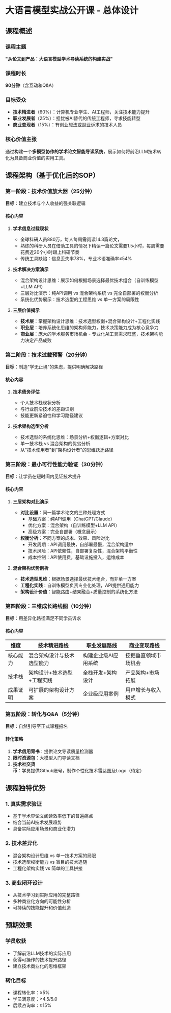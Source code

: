# 大语言模型实战公开课 - 总体设计

## 课程概述

### 课程主题
**"从论文到产品：大语言模型学术导读系统的构建实战"**

### 课程时长
**90分钟**（含互动和Q&A）

### 目标受众
- **技术精进者**（60%）：计算机专业学生、AI工程师，关注技术能力提升
- **职业发展者**（25%）：担忧被AI替代的传统工程师，寻求技能转型
- **商业变现者**（15%）：有创业想法或副业诉求的技术人员

### 核心价值主张
通过构建一个**多模型协作的学术论文智能导读系统**，展示如何将前沿LLM技术转化为具备商业价值的实用工具。

## 课程架构（基于优化后的SOP）

### 第一阶段：技术价值放大器（25分钟）
**目标**：建立技术与个人收益的强关联逻辑

#### 核心内容
1. **学术信息过载现状**
   - 全球科研人员880万，每人每周需阅读14.3篇论文，
   - 熟练的科研人员在借助工具的情况下精读一篇论文需要1.5小时，每周需要花费近20个小时跟上科研节奏
   - 传统工具缺陷：信息丢失率78%，专业术语准确率≤54%

2. **技术解决方案演示**
   - 混合架构设计思维：展示如何根据场景选择最优技术组合（自训练模型+LLM API）
   - 三层对比演示：纯API调用 vs 混合架构系统 vs 完全自部署的权衡分析
   - 系统化优势展示：技术选型的工程思维 vs 单一方案的局限性

3. **三层价值揭示**
   - **技术层**：掌握架构设计思维：技术选型权衡+混合架构设计+工程化实践
   - **职业层**：培养系统化思维的架构师能力，技术决策能力成为核心竞争力
   - **商业层**：庞大的学术服务市场机会 - 专业化AI工具需求旺盛，技术架构能力决定产品成败

### 第二阶段：技术过载预警（20分钟）
**目标**：制造"学无止境"的焦虑，提供明确解决路径

#### 核心内容
1. **技术债务评估**
   - 个人技术栈现状分析
   - 与行业前沿技术的差距识别
   - 技能更新紧迫性和学习路径建议

2. **技术架构选型分析**
   - 技术选型的系统化思维：场景分析+权衡逻辑+方案对比
   - 单一技术栈 vs 混合架构的优劣分析
   - 从"技术使用者"到"架构设计者"的思维跃迁路径

### 第三阶段：最小可行性能力验证（30分钟）
**目标**：让学员在短时间内见证技术提升

#### 核心内容
1. **三层架构对比演示**
   - **对比设置**：同一篇学术论文的三种处理方式
     - 基础方案：纯API调用（ChatGPT/Claude）
     - 优化方案：混合架构（自训练模型+LLM API）
     - 高级方案：完全自部署（概念展示）
   - **权衡分析**：不同方案的成本、效果、风险对比
     - 开发周期：API调用最快，自部署最慢，混合架构适中
     - 技术风险：API依赖性，自部署复杂性，混合架构平衡性
     - 成本控制：API使用费，基础设施投入，运维成本

2. **混合架构优势剖析**
   - **技术选型思维**：根据场景选择最优技术组合，而非单一方案
   - **工程化实践**：自训练模型负责专业化处理，API提供通用能力
   - **架构设计价值**：智能路由+结果融合+质量控制的系统化方法

### 第四阶段：三维成长路线图（10分钟）
**目标**：用差异化路径满足不同学员诉求

#### 核心内容
| 维度 | 技术精进路线 | 职业发展路线 | 商业变现路线 |
|------|-------------|-------------|-------------|
| 核心能力 | 混合架构设计与技术选型能力 | 构建企业级AI应用系统 | 挖掘垂直领域市场机会 |
| 技术栈 | 架构设计+技术选型+工程实践 | 全栈开发+架构设计 | 产品架构+市场拓展 |
| 成果证明 | 可扩展的架构设计方案 | 企业级应用案例 | 用户增长与收入模式 |

### 第五阶段：转化与Q&A（5分钟）
**目标**：自然引导至正式课程报名

#### 转化策略
1. **学术信用背书**：提供论文导读质量检测器
2. **限时资源包**：大模型入门导读文档
3. **技术社交货币**：学员提供Github账号，制作个性化技术雷达图及Logo（待定）

## 课程独特优势

### 1. 真实需求验证
- 基于学术界论文阅读效率低下的普遍痛点
- 结合当前AI技术发展趋势
- 具备实际应用场景和商业化潜力

### 2. 技术差异化
- 混合架构设计思维 vs 单一技术方案的局限
- 技术选型权衡能力 vs 盲目的技术追随
- 工程化架构实践 vs 简单的工具拼接

### 3. 商业闭环设计
- 从技术学习到实际应用的完整路径
- 多种商业化方向的可能性分析
- 可持续的技能提升和价值创造

## 预期效果

### 学员收获
- 了解前沿LLM技术的实际应用
- 获得可操作的技术提升路径
- 建立技术商业化的思维框架

### 转化目标
- 课程转化率：≥5%
- 学员满意度：≥4.5/5.0
- 后续咨询率：≥15% 
